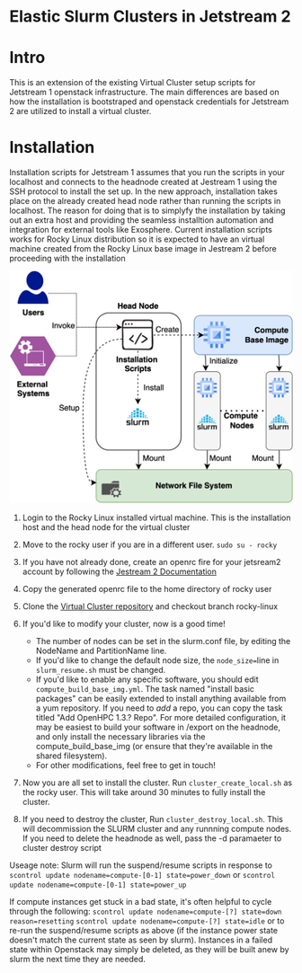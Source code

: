 # Elastic Slurm Clusters in Jetstream 2

# Intro

This is an extension of the existing Virtual Cluster setup scripts for Jetstream 1 openstack infrastructure. 
The main differences are based on how the installation is bootstraped and openstack credentials for 
Jetstream 2 are utilized to install a virtual cluster.

# Installation

Installation scripts for Jetstream 1 assumes that you run the scripts in your localhost and connects to the
headnode created at Jestream 1 using the SSH protocol to install the set up. In the new approach, installation
takes place on the already created head node rather than running the scripts in localhost. The reason for doing that is 
to simplyfy the installation by taking out an extra host and providing the seamless installtion automation and integration 
for external tools like Exosphere. Current installation scripts works for Rocky Linux distribution so it is expected to have 
an virtual machine created from the Rocky Linux base image in Jestream 2 before proceeding with the installation

![Integration Diagram](../img/virtual-clusters.jpg)

1. Login to the Rocky Linux installed virtual machine. This is the installation host and the head node for the virtual cluster
2. Move to the rocky user if you are in a different user. ```sudo su - rocky```
3. If you have not already done, create an openrc fire for your jetsream2 account by following the [Jestream 2 Documentation](https://docs.jetstream-cloud.org/ui/cli/openrc/)
4. Copy the generated openrc file to the home directory of rocky user
5. Clone the [Virtual Cluster repository](https://github.com/access-ci-org/CRI_Jetstream_Cluster/) and checkout branch rocky-linux
6. If you'd like to modify your cluster, now is a good time!

   * The number of nodes can be set in the slurm.conf file, by editing
   the NodeName and PartitionName line. 
   * If you'd like to change the default node size, the ```node_size=```line 
     in ```slurm_resume.sh``` must be changed.
   * If you'd like to enable any specific software, you should edit 
     ```compute_build_base_img.yml```. The task named "install basic packages"
     can be easily extended to install anything available from a yum 
     repository. If you need to *add* a repo, you can copy the task
     titled "Add OpenHPC 1.3.? Repo". For more detailed configuration,
     it may be easiest to build your software in /export on the headnode,
     and only install the necessary libraries via the compute_build_base_img
     (or ensure that they're available in the shared filesystem).
   * For other modifications, feel free to get in touch! 
7. Now you are all set to install the cluster. Run ```cluster_create_local.sh``` as the rocky user. This will take around
30 minutes to fully install the cluster. 
8. If you need to destroy the cluster, Run ```cluster_destroy_local.sh```. This will decommission the SLURM cluster and any 
runnning compute nodes. If you need to delete the headnode as well, pass the -d paramaeter to cluster destroy script


Useage note:
Slurm will run the suspend/resume scripts in response to 
```scontrol update nodename=compute-[0-1] state=power_down```
or
```scontrol update nodename=compute-[0-1] state=power_up```

If compute instances get stuck in a bad state, it's often helpful to
cycle through the following:
```scontrol update nodename=compute-[?] state=down reason=resetting```
```scontrol update nodename=compute-[?] state=idle```
or to re-run the suspend/resume scripts as above (if the instance
power state doesn't match the current state as seen by slurm). Instances
in a failed state within Openstack may simply be deleted, as they will
be built anew by slurm the next time they are needed.
